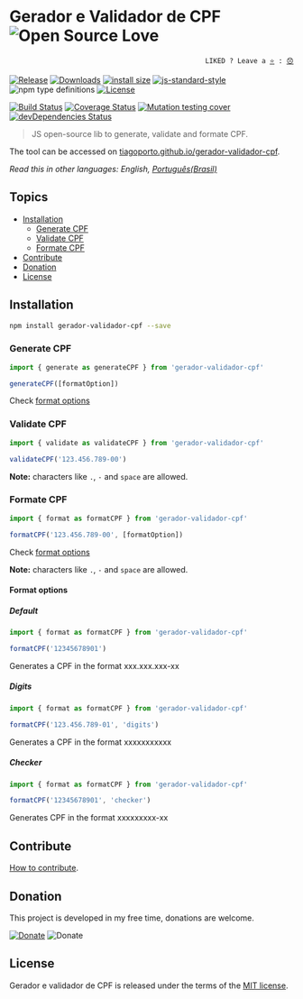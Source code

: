 # Gerador e Validador de CPF ![Open Source Love](https://raw.githubusercontent.com/ellerbrock/open-source-badges/master/badges/open-source-v3/open-source.svg?sanitize=true)

<p align="right">
  <code>LIKED ? Leave a <a href="https://github.com/tiagoporto/gerador-validador-cpf/stargazers">⭐</a> : <a href="https://github.com/tiagoporto/gerador-validador-cpf/issues">😞</a></code>
</p>

[![Release](https://img.shields.io/npm/v/gerador-validador-cpf.svg?style=flat-square&label=release)](https://github.com/tiagoporto/gerador-validador-cpf/releases)
[![Downloads](https://img.shields.io/npm/dt/gerador-validador-cpf.svg?style=flat-square)](https://www.npmjs.com/package/gerador-validador-cpf)
[![install size](https://packagephobia.now.sh/badge?p=gerador-validador-cpf)](https://packagephobia.now.sh/result?p=gerador-validador-cpf)
[![js-standard-style](https://img.shields.io/badge/code%20style-standard-yellow.svg?style=flat-square)](http://standardjs.com)
![npm type definitions](https://img.shields.io/npm/types/gerador-validador-cpf.svg?style=flat-square)
[![License](https://img.shields.io/github/license/tiagoporto/gerador-validador-cpf.svg?style=flat-square)](https://raw.githubusercontent.com/tiagoporto/gerador-validador-cpf/master/LICENSE)

[![Build Status](https://img.shields.io/travis/com/tiagoporto/gerador-validador-cpf/master.svg?label=tests&logo=travis&style=flat-square)](https://travis-ci.com/tiagoporto/gerador-validador-cpf)
[![Coverage Status](https://img.shields.io/coveralls/tiagoporto/gerador-validador-cpf.svg?style=flat-square)](https://coveralls.io/github/tiagoporto/gerador-validador-cpf)
[![Mutation testing cover](https://badge.stryker-mutator.io/github.com/tiagoporto/gerador-validador-cpf/master)](https://stryker-mutator.github.io)
[![devDependencies Status](https://img.shields.io/david/dev/tiagoporto/gerador-validador-cpf.svg?style=flat-square)](https://david-dm.org/tiagoporto/gerador-validador-cpf?type=dev)

> JS open-source lib to generate, validate and formate CPF.

The tool can be accessed on [tiagoporto.github.io/gerador-validador-cpf](http://tiagoporto.github.io/gerador-validador-cpf).

_Read this in other languages: English, [Português(Brasil)](README.md)_

## Topics

- [Installation](#installation)
  - [Generate CPF](#generate-cpf)
  - [Validate CPF](#validate-cpf)
  - [Formate CPF](#formate-cpf)
- [Contribute](#contribute)
- [Donation](#donation)
- [License](#license)

## Installation

```sh
npm install gerador-validador-cpf --save
```

### Generate CPF

```javascript
import { generate as generateCPF } from 'gerador-validador-cpf'

generateCPF([formatOption])
```

Check [format options](#format-options)

### Validate CPF

```javascript
import { validate as validateCPF } from 'gerador-validador-cpf'

validateCPF('123.456.789-00')
```

**Note:** characters like `.`, `-` and `space` are allowed.

### Formate CPF

```javascript
import { format as formatCPF } from 'gerador-validador-cpf'

formatCPF('123.456.789-00', [formatOption])
```

Check [format options](#format-options)

**Note:** characters like `.`, `-` and `space` are allowed.

#### Format options

##### Default

```javascript
import { format as formatCPF } from 'gerador-validador-cpf'

formatCPF('12345678901')
```

Generates a CPF in the format xxx.xxx.xxx-xx

##### Digits

```javascript
import { format as formatCPF } from 'gerador-validador-cpf'

formatCPF('123.456.789-01', 'digits')
```

Generates a CPF in the format xxxxxxxxxxx

##### Checker

```javascript
import { format as formatCPF } from 'gerador-validador-cpf'

formatCPF('12345678901', 'checker')
```

Generates CPF in the format xxxxxxxxx-xx

## Contribute

[How to contribute](https://github.com/tiagoporto/gerador-validador-cpf/blob/master/CONTRIBUTING.md).

## Donation

This project is developed in my free time, donations are welcome.

[![Donate](https://img.shields.io/badge/donate-PayPal-blue.svg)](https://www.paypal.com/cgi-bin/webscr?cmd=_donations&business=YTDUQ8RZ2G4Q8&lc=BR&item_name=tiagoporto&item_number=geradorcpf&currency_code=BRL&bn=PP%2dDonationsBF%3abtn_donateCC_LG%2egif%3aNonHosted)
![Donate](https://img.shields.io/badge/bitcoin-3QYymprPXg8Ki5go7Thm8oQjZHD5rFuPP4-yellow.svg?logo=bitcoin)

## License

Gerador e validador de CPF is released under the terms of the [MIT license](https://github.com/tiagoporto/gerador-validador-cpf/blob/master/LICENSE).
